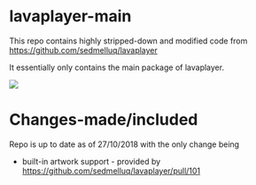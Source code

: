 # lavaplayer-main

This repo contains highly stripped-down and modified code from 
https://github.com/sedmelluq/lavaplayer

It essentially only contains the main package of lavaplayer.

[![](https://jitpack.io/v/GigaFyde/lavaplayer-main.svg)](https://jitpack.io/#GigaFyde/lavaplayer-main)

# Changes-made/included
Repo is up to date as of 27/10/2018 with the only change being
- built-in artwork support - provided by https://github.com/sedmelluq/lavaplayer/pull/101
